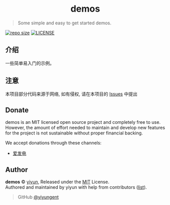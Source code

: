 <h1 align="center">demos</h1>

> Some simple and easy to get started demos.  

[![repo size](https://img.shields.io/github/repo-size/yiyungent/demos.svg?style=flat)]()
[![LICENSE](https://img.shields.io/github/license/yiyungent/demos.svg?style=flat)](https://github.com/yiyungent/demos/blob/master/LICENSE)

## 介绍

一些简单易入门的示例。  

## 注意

本项目部分代码来源于网络, 如有侵权, 请在本项目的 [Issues](https://github.com/yiyungent/demos/issues) 中提出

## Donate

demos is an MIT licensed open source project and completely free to use. However, the amount of effort needed to maintain and develop new features for the project is not sustainable without proper financial backing.

We accept donations through these channels:
- <a href="https://afdian.net/@yiyun" target="_blank">爱发电</a>

## Author

**demos** © [yiyun](https://github.com/yiyungent), Released under the [MIT](./LICENSE) License.<br>
Authored and maintained by yiyun with help from contributors ([list](https://github.com/yiyungent/demos/contributors)).

> GitHub [@yiyungent](https://github.com/yiyungent)